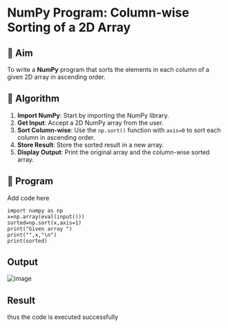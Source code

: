 # NumPy Program: Column-wise Sorting of a 2D Array

## 🎯 Aim
To write a **NumPy** program that sorts the elements in each column of a given 2D array in ascending order.

## 🧠 Algorithm

1. **Import NumPy**: Start by importing the NumPy library.
2. **Get Input**: Accept a 2D NumPy array from the user.
3. **Sort Column-wise**: Use the `np.sort()` function with `axis=0` to sort each column in ascending order.
4. **Store Result**: Store the sorted result in a new array.
5. **Display Output**: Print the original array and the column-wise sorted array.

## 🧾 Program
Add code here
```
import numpy as np
x=np.array(eval(input()))
sorted=np.sort(x,axis=1)
print("Given array ")
print("",x,"\n")
print(sorted)
```

## Output
![image](https://github.com/user-attachments/assets/02a0f60f-874a-4731-966b-58047a54895a)


## Result
thus the code is executed successfully
